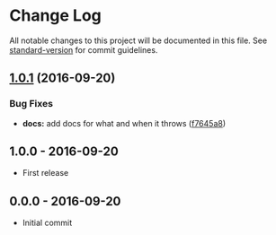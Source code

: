 # Change Log

All notable changes to this project will be documented in this file. See [standard-version](https://github.com/conventional-changelog/standard-version) for commit guidelines.

<a name="1.0.1"></a>
## [1.0.1](https://github.com/tunnckocore/gana/compare/v1.0.0...v1.0.1) (2016-09-20)


### Bug Fixes

* **docs:** add docs for what and when it throws ([f7645a8](https://github.com/tunnckocore/gana/commit/f7645a8))





## 1.0.0 - 2016-09-20
- First release

## 0.0.0 - 2016-09-20
- Initial commit